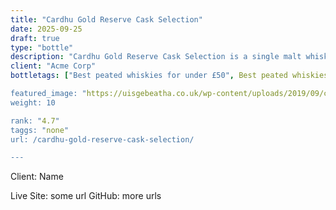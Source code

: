 ```yaml
---
title: "Cardhu Gold Reserve Cask Selection"
date: 2025-09-25
draft: true
type: "bottle"
description: "Cardhu Gold Reserve Cask Selection is a single malt whisky from the Cardhu whisky distillery (located in the Speyside region). Rated an average of 4.7 out of 5 by 282 reviewers and available from Amazon for only £34.95, falling slightly short of liquid gold but this in a solid everyday single malt whisky."
client: "Acme Corp"
bottletags: ["Best peated whiskies for under £50", Best peated whiskies for under £75", Best Single Malt Whiskies For Under £50", Best Single Malt Whiskies for under £75", Peated whiskies", Single Malt Whiskies", Speyside Whiskies", Spirit Caramel (E150A)", Whiskies containing Spirit Caramel (E150A)", Whiskies of Scotland",]

featured_image: "https://uisgebeatha.co.uk/wp-content/uploads/2019/09/carob.non4_.jpg"
weight: 10

rank: "4.7"
taggs: "none"
url: /cardhu-gold-reserve-cask-selection/

---
```


Client: Name

Live Site: some url
GitHub: more urls
